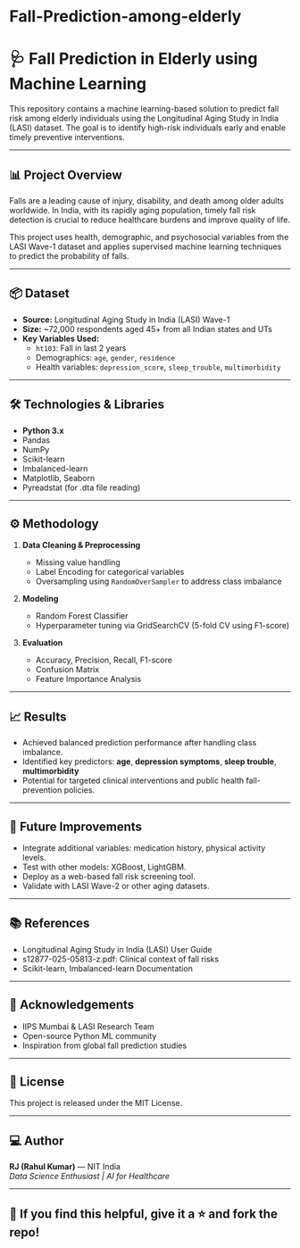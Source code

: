 # Fall-Prediction-among-elderly

# 🩺 Fall Prediction in Elderly using Machine Learning  

This repository contains a machine learning-based solution to predict fall risk among elderly individuals using the Longitudinal Aging Study in India (LASI) dataset. The goal is to identify high-risk individuals early and enable timely preventive interventions.

---

## 📊 Project Overview  

Falls are a leading cause of injury, disability, and death among older adults worldwide. In India, with its rapidly aging population, timely fall risk detection is crucial to reduce healthcare burdens and improve quality of life.

This project uses health, demographic, and psychosocial variables from the LASI Wave-1 dataset and applies supervised machine learning techniques to predict the probability of falls.

---

## 📦 Dataset  

- **Source:** Longitudinal Aging Study in India (LASI) Wave-1  
- **Size:** ~72,000 respondents aged 45+ from all Indian states and UTs  
- **Key Variables Used:**
  - `ht103`: Fall in last 2 years  
  - Demographics: `age`, `gender`, `residence`  
  - Health variables: `depression_score`, `sleep_trouble`, `multimorbidity`  

---

## 🛠️ Technologies & Libraries  

- **Python 3.x**
- Pandas
- NumPy
- Scikit-learn
- Imbalanced-learn
- Matplotlib, Seaborn
- Pyreadstat (for .dta file reading)

---

## ⚙️ Methodology  

1. **Data Cleaning & Preprocessing**
   - Missing value handling
   - Label Encoding for categorical variables
   - Oversampling using `RandomOverSampler` to address class imbalance  

2. **Modeling**
   - Random Forest Classifier  
   - Hyperparameter tuning via GridSearchCV (5-fold CV using F1-score)  

3. **Evaluation**
   - Accuracy, Precision, Recall, F1-score
   - Confusion Matrix  
   - Feature Importance Analysis  

---

## 📈 Results  

- Achieved balanced prediction performance after handling class imbalance.
- Identified key predictors: **age**, **depression symptoms**, **sleep trouble**, **multimorbidity**
- Potential for targeted clinical interventions and public health fall-prevention policies.

---

## 📌 Future Improvements  

- Integrate additional variables: medication history, physical activity levels.
- Test with other models: XGBoost, LightGBM.
- Deploy as a web-based fall risk screening tool.
- Validate with LASI Wave-2 or other aging datasets.

---

## 📚 References  

- Longitudinal Aging Study in India (LASI) User Guide  
- s12877-025-05813-z.pdf: Clinical context of fall risks  
- Scikit-learn, Imbalanced-learn Documentation  

---

## 🙌 Acknowledgements  

- IIPS Mumbai & LASI Research Team  
- Open-source Python ML community  
- Inspiration from global fall prediction studies  

---

## 📜 License  

This project is released under the MIT License.

---

## 💻 Author  

**RJ (Rahul Kumar)** — NIT India  
*Data Science Enthusiast | AI for Healthcare*

---

## 🌟 If you find this helpful, give it a ⭐ and fork the repo!
